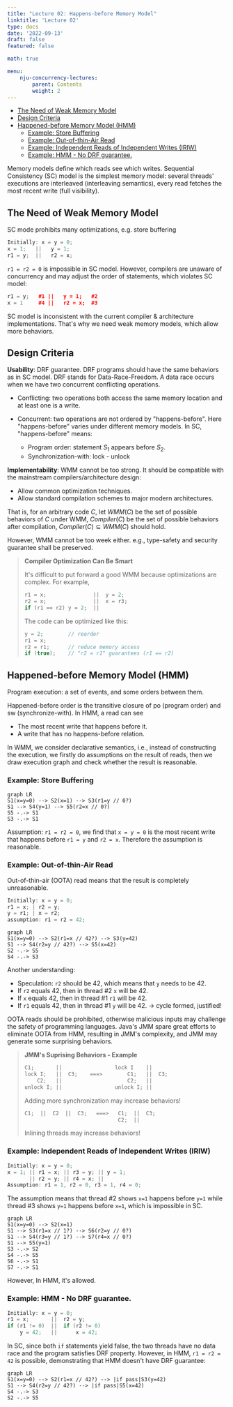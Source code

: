 ```yaml
---
title: "Lecture 02: Happens-before Memory Model"
linktitle: 'Lecture 02'
type: docs
date: '2022-09-13'
draft: false
featured: false

math: true

menu:
    nju-concurrency-lectures:
        parent: Contents
        weight: 2
---
```


- [The Need of Weak Memory Model](#the-need-of-weak-memory-model)
- [Design Criteria](#design-criteria)
- [Happened-before Memory Model (HMM)](#happened-before-memory-model-hmm)
  - [Example: Store Buffering](#example-store-buffering)
  - [Example: Out-of-thin-Air Read](#example-out-of-thin-air-read)
  - [Example: Independent Reads of Independent Writes (IRIW)](#example-independent-reads-of-independent-writes-iriw)
  - [Example: HMM - No DRF guarantee.](#example-hmm---no-drf-guarantee)

Memory models define which reads see which writes. Sequential Consistency (SC) model is the simplest memory model: several threads' executions are interleaved (interleaving semantics), every read fetches the most recent write (full visibility).

## The Need of Weak Memory Model

SC mode prohibits many optimizations, e.g. store buffering

```c++
Initially: x = y = 0;
x = 1;   ||   y = 1;
r1 = y;  ||   r2 = x;
```

`r1 = r2 = 0` is impossible in SC model. However, compilers are unaware of concurrency and may adjust the order of statements, which violates SC model:

```c++
r1 = y;   #1 ||   y = 1;   #2
x = 1     #4 ||   r2 = x;  #3
```

SC model is inconsistent with the current compiler & architecture implementations. That's why we need weak memory models, which allow more behaviors.

## Design Criteria

**Usability**: DRF guarantee. DRF programs should have the same behaviors as in SC model. DRF stands for Data-Race-Freedom. A data race occurs when we have two concurrent conflicting operations.

* Conflicting: two operations both access the same memory location and at least one is a write.

* Concurrent: two operations are not ordered by "happens-before". Here "happens-before" varies under different memory models. In SC, "happens-before" means:
    * Program order: statement $S_1$ appears before $S_2$.
    * Synchronization-with: lock - unlock

**Implementability**: WMM cannot be too strong. It should be compatible with the mainstream compilers/architecture design:

* Allow common optimization techniques.
* Allow standard compilation schemes to major modern architectures.

That is, for an arbitrary code $C$, let $WMM(C)$ be the set of possible behaviors of $C$ under WMM, $Compiler(C)$ be the set of possible behaviors after compilation, $Compiler(C)\subseteq WMM(C)$ should hold.

However, WMM cannot be too week either. e.g., type-safety and security guarantee shall be preserved.

> **Compiler Optimization Can Be Smart**
>
> It's difficult to put forward a good WMM because optimizations are complex. For example,
>
> ```c++
> r1 = x;               ||  y = 2;
> r2 = x;               ||  x = r3;
> if (r1 == r2) y = 2;  ||
> ```
>
> The code can be optimized like this:
>
> ```c++
> y = 2;        // reorder
> r1 = x;
> r2 = r1;      // reduce memory access
> if (true);    // "r2 = r1" guarantees (r1 == r2)
> ```

## Happened-before Memory Model (HMM)

Program execution: a set of events, and some orders between them.

Happened-before order is the transitive closure of po (program order) and sw (synchronize-with). In HMM, a read can see

* The most recent write that happens before it.
* A write that has no happens-before relation.

In WMM, we consider declarative semantics, i.e., instead of constructing the execution, we firstly do assumptions on the result of reads, then we draw execution graph and check whether the result is reasonable.

### Example: Store Buffering

```mermaid
graph LR
S1(x=y=0) --> S2(x=1) --> S3(r1=y // 0?)
S1 --> S4(y=1) --> S5(r2=x // 0?)
S5 -.-> S1
S3 -.-> S1
```

Assumption: `r1 = r2 = 0`, we find that `x = y = 0` is the most recent write that happens before `r1 = y` and `r2 = x`. Therefore the assumption is reasonable.

### Example: Out-of-thin-Air Read

Out-of-thin-air (OOTA) read means that the result is completely unreasonable.

```c++
Initially: x = y = 0;
r1 = x; | r2 = y;
y = r1; | x = r2;
assumption: r1 = r2 = 42;
```

```mermaid
graph LR
S1(x=y=0) --> S2(r1=x // 42?) --> S3(y=42)
S1 --> S4(r2=y // 42?) --> S5(x=42)
S2 -.-> S5
S4 -.-> S3
```

Another understanding:

* Speculation: `r2` should be 42, which means that `y` needs to be 42.
* If `r2` equals 42, then in thread #2 `x` will be 42.
* If `x` equals 42, then in thread #1 `r1` will be 42.
* If `r1` equals 42, then in thread #1 `y` will be 42. -> cycle formed, justified!

OOTA reads should be prohibited, otherwise malicious inputs may challenge the safety of programming languages. Java's JMM spare great efforts to eliminate OOTA from HMM, resulting in JMM's complexity, and JMM may generate some surprising behaviors.

> **JMM's Suprising Behaviors - Example**
>
> ```c++
> C1;       ||                 lock I    ||
> lock I;   ||  C3;    ===>        C1;   ||  C3;
>     C2;   ||                     C2;   ||
> unlock I; ||                 unlock I; ||
> ```
>
> Adding more synchronization may increase behaviors!
>
> ```c++
> C1;  ||  C2  ||  C3;   ===>   C1;  ||  C3;
>                               C2;  ||
> ```
>
> Inlining threads may increase behaviors!

### Example: Independent Reads of Independent Writes (IRIW)

```c++
Initially: x = y = 0;
x = 1; || r1 = x; || r3 = y; || y = 1;
       || r2 = y; || r4 = x; ||
Assumption: r1 = 1, r2 = 0, r3 = 1, r4 = 0;
```

The assumption means that thread #2 shows `x=1` happens before `y=1` while thread #3 shows `y=1` happens before `x=1`, which is impossible in SC.

```mermaid
graph LR
S1(x=y=0) --> S2(x=1)
S1 --> S3(r1=x // 1?) --> S6(r2=y // 0?)
S1 --> S4(r3=y // 1?) --> S7(r4=x // 0?)
S1 --> S5(y=1)
S3 -.-> S2
S4 -.-> S5
S6 -.-> S1
S7 -.-> S1
```

However, In HMM, it's allowed.

### Example: HMM - No DRF guarantee.

```c++
Initially: x = y = 0;
r1 = x;       ||  r2 = y;
if (r1 != 0)  ||  if (r2 != 0)
    y = 42;   ||      x = 42;
```

In SC, since both `if` statements yield false, the two threads have no data race and the program satisfies DRF property. However, in HMM, `r1 = r2 = 42` is possible, demonstrating that HMM doesn't have DRF guarantee:

```mermaid
graph LR
S1(x=y=0) --> S2(r1=x // 42?) --> |if pass|S3(y=42)
S1 --> S4(r2=y // 42?) --> |if pass|S5(x=42)
S4 -.-> S3
S2 -.-> S5
```